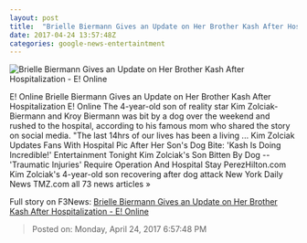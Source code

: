 ```yaml
---
layout: post
title:  "Brielle Biermann Gives an Update on Her Brother Kash After Hospitalization - E! Online"
date: 2017-04-24 13:57:48Z
categories: google-news-entertaintment
---
```


![Brielle Biermann Gives an Update on Her Brother Kash After Hospitalization - E! Online](http://akns-images.eonline.com/eol_images/Entire_Site/2017324/rs_600x600-170424064754-600_BrielleBiermann_MK042417.jpg?downsize=450:*&crop=450:350;left,top)

E! Online Brielle Biermann Gives an Update on Her Brother Kash After Hospitalization E! Online The 4-year-old son of reality star Kim Zolciak-Biermann and Kroy Biermann was bit by a dog over the weekend and rushed to the hospital, according to his famous mom who shared the story on social media. "The last 14hrs of our lives has been a living ... Kim Zolciak Updates Fans With Hospital Pic After Her Son's Dog Bite: 'Kash Is Doing Incredible!' Entertainment Tonight Kim Zolciak's Son Bitten By Dog -- 'Traumatic Injuries' Require Operation And Hospital Stay PerezHilton.com Kim Zolciak's 4-year-old son recovering after dog attack New York Daily News TMZ.com all 73 news articles »


Full story on F3News: [Brielle Biermann Gives an Update on Her Brother Kash After Hospitalization - E! Online](http://www.f3nws.com/n/ZkR2MG)

> Posted on: Monday, April 24, 2017 6:57:48 PM
